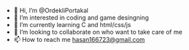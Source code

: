 - 👋 Hi, I’m @OrdekliPortakal
- 👀 I’m interested in coding and game desingning
- 🌱 I’m currently learning C and html/css/js 
- 💞️ I’m looking to collaborate on who want to take care of me
- 📫 How to reach me hasan166723@gmail.com

<!---
OrdekliPortakal/OrdekliPortakal is a ✨ special ✨ repository because its `README.md` (this file) appears on your GitHub profile.
You can click the Preview link to take a look at your changes.
--->
